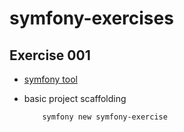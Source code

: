 # symfony-exercises

## Exercise 001

*  [symfony tool](https://symfony.com/download)

* basic project scaffolding
    ```
        symfony new symfony-exercise  
    ```
